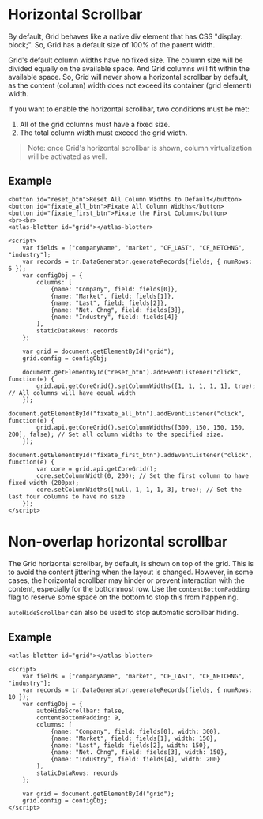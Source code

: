 # Horizontal Scrollbar

By default, Grid behaves like a native div element that has CSS "display: block;". So, Grid has a default size of 100% of the parent width. 

Grid's default column widths have no fixed size. The column size will be divided equally on the available space. And Grid columns will fit within the available space. So, Grid will never show a horizontal scrollbar by default, as the content (column) width does not exceed its container (grid element) width.

If you want to enable the horizontal scrollbar, two conditions must be met:
1. All of the grid columns must have a fixed size.
2. The total column width must exceed the grid width.

> Note: once Grid's horizontal scrollbar is shown, column virtualization will be activated as well.

## Example

```live
<button id="reset_btn">Reset All Column Widths to Default</button>
<button id="fixate_all_btn">Fixate All Column Widths</button>
<button id="fixate_first_btn">Fixate the First Column</button>
<br><br>
<atlas-blotter id="grid"></atlas-blotter>

<script>
	var fields = ["companyName", "market", "CF_LAST", "CF_NETCHNG", "industry"];
	var records = tr.DataGenerator.generateRecords(fields, { numRows: 6 });
	var configObj = {
		columns: [
			{name: "Company", field: fields[0]},
			{name: "Market", field: fields[1]},
			{name: "Last", field: fields[2]},
			{name: "Net. Chng", field: fields[3]},
			{name: "Industry", field: fields[4]}
		],
		staticDataRows: records
	};

	var grid = document.getElementById("grid");
	grid.config = configObj;
	
	document.getElementById("reset_btn").addEventListener("click", function(e) {
		grid.api.getCoreGrid().setColumnWidths([1, 1, 1, 1, 1], true); // All columns will have equal width
	});
	document.getElementById("fixate_all_btn").addEventListener("click", function(e) {
		grid.api.getCoreGrid().setColumnWidths([300, 150, 150, 150, 200], false); // Set all column widths to the specified size.
	});
	document.getElementById("fixate_first_btn").addEventListener("click", function(e) {
		var core = grid.api.getCoreGrid();
		core.setColumnWidth(0, 200); // Set the first column to have fixed width (200px);
		core.setColumnWidths([null, 1, 1, 1, 3], true); // Set the last four columns to have no size
	});
</script>
```

# Non-overlap horizontal scrollbar

The Grid horizontal scrollbar, by default, is shown on top of the grid. This is to avoid the content jittering when the layout is changed. However, in some cases, the horizontal scrollbar may hinder or prevent interaction with the content, especially for the bottommost row. Use the `contentBottomPadding` flag to reserve some space on the bottom to stop this from happening.

`autoHideScrollbar` can also be used to stop automatic scrollbar hiding.

## Example

```live
<atlas-blotter id="grid"></atlas-blotter>

<script>
	var fields = ["companyName", "market", "CF_LAST", "CF_NETCHNG", "industry"];
	var records = tr.DataGenerator.generateRecords(fields, { numRows: 10 });
	var configObj = {
		autoHideScrollbar: false,
		contentBottomPadding: 9,
		columns: [
			{name: "Company", field: fields[0], width: 300},
			{name: "Market", field: fields[1], width: 150},
			{name: "Last", field: fields[2], width: 150},
			{name: "Net. Chng", field: fields[3], width: 150},
			{name: "Industry", field: fields[4], width: 200}
		],
		staticDataRows: records
	};

	var grid = document.getElementById("grid");
	grid.config = configObj;
</script>
```
